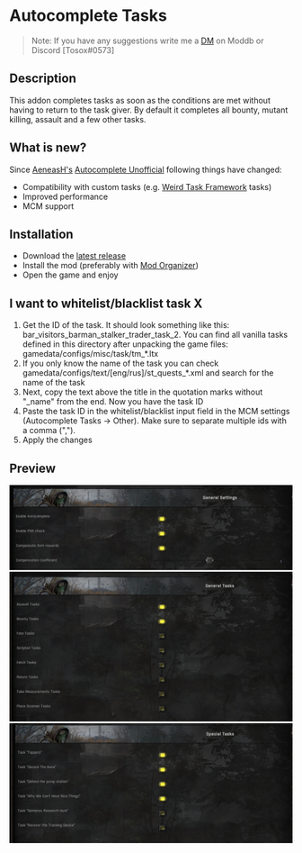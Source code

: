 # Autocomplete Tasks

> Note: If you have any suggestions write me a [DM](https://www.moddb.com/messages/compose?to=Tosox) on Moddb or Discord [Tosox#0573]

## Description

This addon completes tasks as soon as the conditions are met without having to return to the task giver. By default it completes all bounty, mutant killing, assault and a few other tasks.

## What is new?

Since [AeneasH's](https://www.moddb.com/members/aeneash) [Autocomplete Unofficial](https://www.moddb.com/mods/stalker-anomaly/addons/autocomplete-unofficial-1-5-1) following things have changed:
* Compatibility with custom tasks (e.g. [Weird Task Framework](https://www.moddb.com/mods/stalker-anomaly/addons/weird-tasks-framework) tasks)
* Improved performance
* MCM support

## Installation

* Download the [latest release](https://www.moddb.com/mods/stalker-anomaly/addons/dltx-unofficial-autocomplete-v4)
* Install the mod (preferably with [Mod Organizer](https://github.com/ModOrganizer2/modorganizer/releases/))
* Open the game and enjoy

## I want to whitelist/blacklist task X
1. Get the ID of the task. It should look something like this: bar_visitors_barman_stalker_trader_task_2. You can find all vanilla tasks defined in this directory after unpacking the game files: gamedata/configs/misc/task/tm_\*.ltx
2. If you only know the name of the task you can check gamedata/configs/text/[eng/rus]/st_quests_\*.xml and search for the name of the task
3. Next, copy the text above the title in the quotation marks without "_name" from the end. Now you have the task ID
4. Paste the task ID in the whitelist/blacklist input field in the MCM settings (Autocomplete Tasks -> Other).  Make sure to separate multiple ids with a comma (",").
5. Apply the changes

## Preview

<img src="readme-res/general.png" alt="general" width="519" />

<img src="readme-res/general_tasks.png" alt="general_tasks" width="526" />

<img src="readme-res/special_tasks.png" alt="special_tasks" width="530" />
